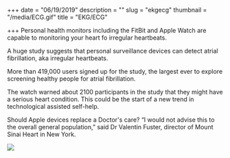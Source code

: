 +++
date = "06/19/2019"
description = ""
slug = "ekgecg"
thumbnail = "/media/ECG.gif"
title = "EKG/ECG"

+++
Personal health monitors including the FitBit and Apple Watch are capable to monitoring your heart fo irregular heartbeats. 

A huge study suggests that personal surveillance devices can detect atrial fibrillation, aka irregular heartbeats. 

More than 419,000 users signed up for the study, the largest ever to explore screening healthy people for atrial fibrillation. 

The watch warned about 2100 participants in the study that they might have a serious heart condition. This could be the start of a new trend in technological assisted self-help. 

Should Apple devices replace a Doctor's care? “I would not advise this to the overall general population,” said Dr Valentin Fuster, director of Mount Sinai Heart in New York. 

![](/media/ECG.gif)